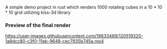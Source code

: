 A simple demo project in rust which renders 1000 rotating cubes in a 10 * 10 * 10 grid utilizing kiss-3d library

### Preview of the final render

https://user-images.githubusercontent.com/19833489/120519320-1a8dcc80-c3f0-11eb-9648-cec7935b745a.mp4

